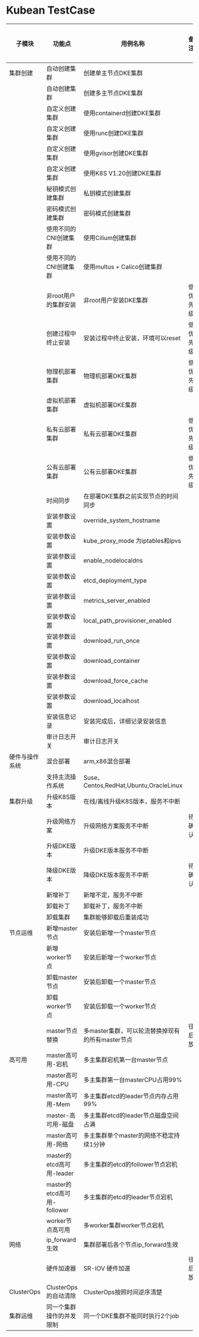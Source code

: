 # Kubean TestCase


| 子模块         | 功能点                      | 用例名称                                         | 备注     | 基线  | 是否完成 | 代码链接 | 详细说明                                      |
| ---------------- | ----------------------------- | -------------------------------------------------- | ---------- | ------- | ---------- | ---------- | ----------------------------------------------- |
| 集群创建       | 自动创建集群                | 创建单主节点DKE集群                              |          | C-001 |          |          |                                               |
|                | 自动创建集群                | 创建多主节点DKE集群                              |          | C-001 |          |          |                                               |
|                | 自定义创建集群              | 使用containerd创建DKE集群                        |          | C-013 |          |          |                                               |
|                | 自定义创建集群              | 使用runc创建DKE集群                              |          | C-042 |          |          |                                               |
|                | 自定义创建集群              | 使用gvisor创建DKE集群                            |          | C-042 |          |          |                                               |
|                | 自定义创建集群              | 使用K8S V1.20创建DKE集群                         |          | C-012 |          |          |                                               |
|                | 秘钥模式创建集群            | 私钥模式创建集群                                 |          | null  |          |          |                                               |
|                | 密码模式创建集群            | 密码模式创建集群                                 |          | null  |          |          |                                               |
|                | 使用不同的CNI创建集群       | 使用Cilium创建集群                               |          | C-001 |          |          |                                               |
|                | 使用不同的CNI创建集群       | 使用multus + Calico创建集群                      |          | C-001 |          |          |                                               |
|                | 非root用户的集群安装        | 非root用户安装DKE集群                            | 低优先级 | null  |          |          |                                               |
|                | 创建过程中终止安装          | 安装过程中终止安装，环境可以reset                | 低优先级 | null  |          |          |                                               |
|                | 物理机部署集群              | 物理机部署DKE集群                                | 低优先级 | C-048 |          |          |                                               |
|                | 虚拟机部署集群              | 虚拟机部署DKE集群                                |          | C-048 |          |          |                                               |
|                | 私有云部署集群              | 私有云部署DKE集群                                | 低优先级 | C-048 |          |          |                                               |
|                | 公有云部署集群              | 公有云部署DKE集群                                | 低优先级 | C-048 |          |          |                                               |
|                | 时间同步                    | 在部署DKE集群之前实现节点的时间同步              |          |       |          |          |                                               |
|                | 安装参数设置                | override_system_hostname                         |          |       |          |          |                                               |
|                | 安装参数设置                | kube_proxy_mode 为iptables和ipvs                 |          |       |          |          |                                               |
|                | 安装参数设置                | enable_nodelocaldns                              |          |       |          |          |                                               |
|                | 安装参数设置                | etcd_deployment_type                             |          |       |          |          |                                               |
|                | 安装参数设置                | metrics_server_enabled                           |          |       |          |          |                                               |
|                | 安装参数设置                | local_path_provisioner_enabled                   |          |       |          |          |                                               |
|                | 安装参数设置                | download_run_once                                |          |       |          |          |                                               |
|                | 安装参数设置                | download_container                               |          |       |          |          |                                               |
|                | 安装参数设置                | download_force_cache                             |          |       |          |          |                                               |
|                | 安装参数设置                | download_localhost                               |          |       |          |          |                                               |
|                | 安装信息记录                | 安装完成后，详细记录安装信息                     |          |       |          |          |                                               |
|                | 审计日志开关                | 审计日志开关                                     |          |       |          |          |                                               |
| 硬件与操作系统 | 混合部署                    | arm,x86混合部署                                  |          | H-001 |          |          |                                               |
|                | 支持主流操作系统            | Suse、Centos,RedHat,Ubuntu,OracleLinux           |          | H-004 |          |          |                                               |
| 集群升级       | 升级K8S版本                 | 在线/离线升级K8S版本，服务不中断                 |          | C-003 |          |          |                                               |
|                | 升级网络方案                | 升级网络方案服务不中断                           | 待确认   | C-003 |          |          |                                               |
|                | 升级DKE版本                 | 升级DKE版本服务不中断                            |          | C-003 |          |          |                                               |
|                | 降级DKE版本                 | 降级DKE版本服务不中断                            | 待确认   | C-003 |          |          |                                               |
|                | 新增补丁                    | 新增不定，服务不中断                             |          |       |          |          |                                               |
|                | 卸载补丁                    | 卸载补丁，服务不中断                             |          |       |          |          |                                               |
|                | 卸载集群                    | 集群能够卸载后重装成功                           |          |       |          |          |                                               |
| 节点运维       | 新增master节点              | 安装后新增一个master节点                         |          | C-004 |          |          |                                               |
|                | 新增worker节点              | 安装后新增一个worker节点                         |          | C-004 |          |          |                                               |
|                | 卸载master节点              | 安装后卸载一个master节点                         |          | C-004 |          |          |                                               |
|                | 卸载worker节点              | 安装后卸载一个worker节点                         |          | C-004 |          |          |                                               |
|                | master节点替换              | 多master集群，可以轮流替换掉现有的所有master节点 | 往后放   |       |          |          |                                               |
| 高可用         | master高可用-宕机           | 多主集群宕机第一台master节点                     |          | L-006 |          |          |                                               |
|                | master高可用-CPU            | 多主集群第一台masterCPU占用99%                   |          | L-006 |          |          |                                               |
|                | master高可用-Mem            | 多主集群etcd的leader节点内存占用99%              |          |       |          |          |                                               |
|                | master-高可用-磁盘          | 多主集群etcd的leader节点磁盘空间占满             |          |       |          |          |                                               |
|                | master高可用-网络           | 多主集群单个master的网络不稳定持续1分钟          |          |       |          |          |                                               |
|                | master的etcd高可用-leader   | 多主集群的etcd的follower节点宕机                 |          |       |          |          |                                               |
|                | master的etcd高可用-follower | 多主集群的etcd的leader节点宕机                   |          |       |          |          |                                               |
|                | worker节点高可用            | 多worker集群worker节点宕机                       |          |       |          |          | [detail](./testcase_detail.md#work节点高可用) |
| 网络           | ip_forward生效              | 集群部署后各个节点ip_forward生效                 |          |       |          |          |                                               |
|                | 硬件加速器                  | SR-IOV 硬件加速                                  | 往后放   | N-001 |          |          |                                               |
| ClusterOps     | ClusterOps的自动清除        | ClusterOps按照时间逆序清楚                       |          |       |          |          |                                               |
| 集群运维       | 同一个集群操作的并发限制    | 同一个DKE集群不能同时执行2个job                  |          |       |          |          |                                               |
